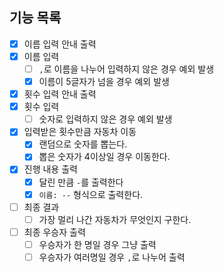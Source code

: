 ## 기능 목록

- [x] 이름 입력 안내 출력
- [x] 이름 입력
  - [ ] `,`로 이름을 나누어 입력하지 않은 경우 예외 발생
  - [x] 이름이 5글자가 넘을 경우 예외 발생
- [x] 횟수 입력 안내 출력
- [x] 횟수 입력
  - [ ] 숫자로 입력하지 않은 경우 예외 발생
- [x] 입력받은 횟수만큼 자동차 이동
    - [x] 랜덤으로 숫자를 뽑는다.
    - [x] 뽑은 숫자가 4이상일 경우 이동한다.
- [x] 진행 내용 출력
  - [x] 달린 만큼 `-`를 출력한다
  - [x] `이름: --` 형식으로 출력한다.
- [ ] 최종 결과
    - [ ] 가장 멀리 나간 자동차가 무엇인지 구한다.
- [ ] 최종 우승자 출력
  - [ ] 우승자가 한 명일 경우 그냥 출력
  - [ ] 우승자가 여러명일 경우 `,`로 나누어 출력